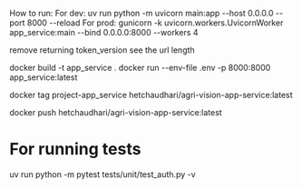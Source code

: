 How to run:
For dev:
uv run python -m uvicorn main:app --host 0.0.0.0 --port 8000 --reload
For prod:
gunicorn -k uvicorn.workers.UvicornWorker app_service:main --bind 0.0.0.0:8000 --workers 4

remove returning token_version 
see the url length



docker build -t app_service .
docker run --env-file .env -p 8000:8000 app_service:latest



docker tag project-app_service hetchaudhari/agri-vision-app-service:latest

docker push hetchaudhari/agri-vision-app-service:latest

# For running tests
uv run python -m pytest tests/unit/test_auth.py -v